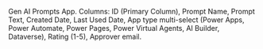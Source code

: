 Gen AI Prompts App. Columns: ID (Primary Column), Prompt Name, Prompt Text, Created Date, Last Used Date, App type multi-select (Power Apps, Power Automate, Power Pages, Power Virtual Agents, AI Builder, Dataverse), Rating (1-5), Approver email.
